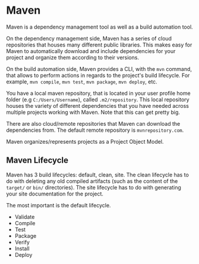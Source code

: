 # Maven

Maven is a dependency management tool as well as a build automation tool.

On the dependency management side, Maven has a series of cloud repositories that houses many different public libraries. This makes easy for Maven to automatically download and include dependencies for your project and organize them according to their versions.

On the build automation side, Maven provides a CLI, with the `mvn` command, that allows to perform actions in regards to the project's build lifecycle. For example, `mvn compile`, `mvn test`, `mvn package`, `mvn deploy`, etc.

You have a local maven repository, that is located in your user profile home folder (e.g `C:/Users/Username`), called `.m2/repository`. This local repository houses the variety of different dependencies that you have needed across multiple projects working with Maven. Note that this can get pretty big.

There are also cloud/remote repositories that Maven can download the dependencies from. The default remote repository is `mvnrepository.com`.

Maven organizes/represents projects as a Project Object Model.

## Maven Lifecycle

Maven has 3 build lifecycles: default, clean, site. The clean lifecycle has to do with deleting any old compiled artifacts (such as the content of the `target/` or `bin/` directories). The site lifecycle has to do with generating your site documentation for the project.

The most important is the default lifecycle.

- Validate
- Compile
- Test
- Package
- Verify
- Install
- Deploy